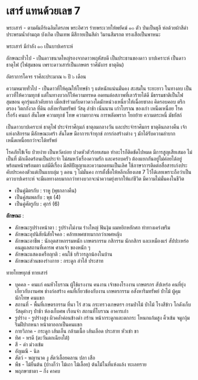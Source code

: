 # เสาร์ แทนด้วยเลข 7

พระเสาร์ - ตามคัมภีร์เฉลิมไตรภพ พระอิศวร ร่ายพระเวทให้พยัคฆ์ ๑๐ ตัว ป่นเป็นธุลี ห่อด้วยผ้าสีดำ ประพรมน้ำอำมฤต บังเกิด เป็นเทพ มีสีกายเป็นสีดำ วิมานสีมรกต ทรงเสือเป็นพาหนะ

พระเสาร์ มีกำลัง ๑๐ เป็นบาปเคราะห์

ลักษณะทั่วไป - เป็นดาวขนาดใหญ่รองจากดาวพฤหัสบดี เป็นประธานของดาว บาปเคราะห์ เป็นดาวธาตุไฟ (ไฟสุมขอน เพราะดาวเสาร์เป็นเกษตร ราศีมังกร ธาตุดิน)

อัตราการโคจร ราศีละประมาณ ๒ ปี ๖ เดือน

ความหมายทั่วไป - เป็นดาวที่ให้คุณให้โทษช้า ๆ แต่หนักแน่นมั่นคง สะสมใน ระยะยาว ในทางลบ เป็นดาวที่ให้ความทุกข์ แต่ในทางบวกก็ให้ความทรหด อดทนต่อสภาพที่เลวร้ายได้ดี มีธรรมชาติเป็นไฟสุมขอน คุกรุ่นแล้วดับยาก เมื่อเข้าร่วมกับดาวดวงใดมักหน่วงเหนี่ยวให้เฉื่อยชาลง คิดรอบคอบ ตรึกตรอง วิตกกังวล ที่ดิน อสังหาริมทรัพย์  วัสดุ ล่าช้า เนิ่นนาน เก่าโบราณ ของเก่า เหน็ดเหนื่อย โรคเรื้อรัง  คนแก่ สันโดษ ความทุกข์ โทษ ความยากจน การพลัดพราก โยกย้าย ความตระหนี่ มัธยัสถ์

เป็นดาวบาปเคราะห์ ธาตุไฟ ประจำราศีกุมภ์ ธาตุลมกลางวัน และประจำราศีมกร ธาตุดินกลางคืน เจ้าแห่งกสิกรรม มีลักษณะเศร้า สันโดษ มีอาการเจ้าทุกข์ การก่อสร้างต่าง ๆ มักได้รับความลำบากเหน็ดเหนื่อยกว่าจะได้ทรัพย์

โรคภัยไข้เจ็บ ป่วยง่าย เป็นหวัดบ่อย ปวดหัวตัวร้อยเสมอ ทำอะไรก็ติดขัดไปหมด มีการสูญเสียเสมอ ไม่เป็นที่ มักเดือดร้อนเป็นประจำ ไม่สมหวังเรื่องความรัก และครอบครัว ต้องแยกกันอยู่ไม่ค่อยได้อยู่พร้อมหน้าพร้อมตา แต่มีดีเรื่อง มีสติปัญญาและความอดทนเป็นเลิศ ใช้ภาษาการติดต่อสื่อสารเก่งประคับประคองตัวแต่เป็นแบบลุ่ม ๆ ดอน ๆ ไม่มั่นคง การตั้งชื่อให้หลีกเลี่ยงเลข 7 ไว้ได้เลยเพราะถือว่าเป็นดาวบาปเคราะห์ จะมีผลทางลบมากกว่าทางบวกจะนำความยุ่งยากให้แก่ชีวิต มีความไม่มั่นคงในชีวิต

- เป็นคู่มิตรกับ : ราหู (พุธกลางคืน)
- เป็นคู่สมพลกับ : พุธ (4)
- เป็นคู่ศัตรูกับ : ศุกร์ (6)

**ลักษณะ** :

- ลักษณะรูปร่างหน้าตา : รูปร่างไม่งาม ร่างใหญ่ ฟันงุ้ม ผมหยิกหยักศก ท่าทางเคร่งขรึม
- ลักษณะอุปนิสัยนิสัยใจคอ : คล้ายเพศชายมากกว่าเพศหญิง
- ลักษณะอาชีพ : นักอุตสาหกรรมหนัก เกษตรกรรม กสิกรรม นักกสิกร และเหมืองแร่ สัปปะเหร่อ คนดูแลสถานที่เคารพ ศาลเจ้า ของหนัก ๆ
- ลักษณะแสดงเครือญาติ : คนใช้ บริวารลูกน้องในบ้าน
- ลักษณะส่วนของร่างกาย : กระดูก ลำไส้ ประสาท

ทายโทษทุกข์ ทายเสาร์

- บุคคล - คนแก่ คนหัวโบราณ ผู้ใช้แรงงาน คนงาน เจ้าของโรงงาน เกษตรกร สัปเหร่อ คนที่ยุ่งเกี่ยวกับงานศพ ช่างก่อสร้าง คนที่เกี่ยวข้องกับงาน เกษตรกรรม  อสังหาริมทรัพย์ ป่าไม้ ผู้คุมนักโทษ คนแขก
- สถานที่ - พื้นที่เกษตรกรรม ที่นา ไร่ สวน กระทรวงเกษตรฯ กรมป่าไม้ ป่าไม้ โรงสีข้าว โกดังเก็บวัสดุต่างๆ ป่าช้า ห้องเก็บศพ  เรือนจำ สถานที่โบราณ อาคารเก่า  
- รูปร่าง - รูปร่างสูง ผิวคล้ำค่อนข้างดำ กร้าน หน้ากระดูกและตกกระ  โหนกแก้มสูง คิ้วเข้ม จมูกงุ้ม ริมฝีปากหนา หน้าตาออกเป็นคนแขก
- กายวิภาค - กระดูก เส้นเอ็น กล้ามเนื้อ เส้นเลือด ประสาท หัวเข่า ขา
- ทิศ - หรดี (ตะวันตกเฉียงใต้)
- สี - ดำ ม่วงเข้ม  
- อัญมณี - นิล
- สัตว์ - พญานาค งู สัตว์เลื้อยคลาน ปลา เสือ
- พืช - ไม้ยืนต้น (บ้างก็ว่า ไม้เถา ไม้เลื้อย) ต้นไม้ในที่แห้งแล้ง ทะเลทราย
- พฤกษาชาตา – กิ่ง คาคบ

